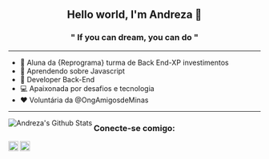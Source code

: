 <h2 align="center"> Hello world, I'm Andreza 👋</h2>
<h3 align="center">" If you can dream, you can do "</h3>

---


- :purple_heart: Aluna da {Reprograma} turma de Back End-XP investimentos
- :green_book: Aprendendo sobre Javascript
- :dart: Developer Back-End
- :computer: Apaixonada por desafios e tecnologia
- :heart: Voluntária da @OngAmigosdeMinas

---
<img align="left" alt="Andreza's Github Stats" src="https://github-readme-stats.vercel.app/api?username=AndrezaMaia&show_icons=true&hide_border=true" />


### Conecte-se comigo:
[<img align="left"  width="20px" src="https://cdn.jsdelivr.net/npm/simple-icons@3.4.0/icons/linkedin.svg" />](https://www.linkedin.com/in/andreza-maia/)
[<img align="left" alt="andrezamaya | Instagram" width="20px" src="https://cdn.jsdelivr.net/npm/simple-icons@v3/icons/instagram.svg" />](https://www.instagram.com/andrezamaya/)
<br />

